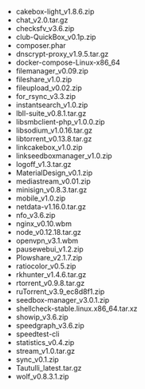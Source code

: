 - cakebox-light_v1.8.6.zip
- chat_v2.0.tar.gz
- checksfv_v3.6.zip
- club-QuickBox_v0.1p.zip
- composer.phar
- dnscrypt-proxy_v1.9.5.tar.gz
- docker-compose-Linux-x86_64
- filemanager_v0.09.zip
- fileshare_v1.0.zip
- fileupload_v0.02.zip
- for_rsync_v3.3.zip
- instantsearch_v1.0.zip
- lbll-suite_v0.8.1.tar.gz
- libsmbclient-php_v1.0.0.zip
- libsodium_v1.0.16.tar.gz
- libtorrent_v0.13.8.tar.gz
- linkcakebox_v1.0.zip
- linkseedboxmanager_v1.0.zip
- logoff_v1.3.tar.gz
- MaterialDesign_v0.1.zip
- mediastream_v0.01.zip
- minisign_v0.8.3.tar.gz
- mobile_v1.0.zip
- netdata-v1.16.0.tar.gz
- nfo_v3.6.zip
- nginx_v0.10.wbm
- node_v0.12.18.tar.gz
- openvpn_v3.1.wbm
- pausewebui_v1.2.zip
- Plowshare_v2.1.7.zip
- ratiocolor_v0.5.zip
- rkhunter_v1.4.6.tar.gz
- rtorrent_v0.9.8.tar.gz
- ruTorrent_v3.9_ec8d8f1.zip
- seedbox-manager_v3.0.1.zip
- shellcheck-stable.linux.x86_64.tar.xz
- showip_v3.6.zip
- speedgraph_v3.6.zip
- speedtest-cli
- statistics_v0.4.zip
- stream_v1.0.tar.gz
- sync_v0.1.zip
- Tautulli_latest.tar.gz
- wolf_v0.8.3.1.zip
